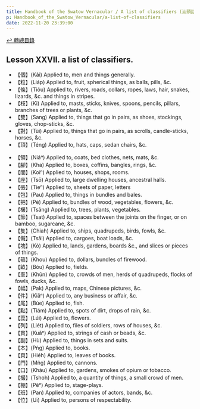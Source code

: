 ```yaml
---
title: Handbook of the Swatow Vernacular / A list of classifiers (汕頭話讀本之量詞列表)
p: Handbook_of_the_Swatow_Vernacular/a-list-of-classifiers
date: 2022-11-20 23:39:00
---
```


[↩️ 轉總目錄](/Handbook_of_the_Swatow_Vernacular)

## Lesson XXVII. a list of classifiers.

* 【個】(Kâi) Applied to, men and things generally.
* 【粒】(Liáp) Applied to, fruit, spherical things, as balls, pills, &c.
* 【條】(Tiôu) Applied to, rivers, roads, collars, ropes, laws, hair, snakes, lizards, &c. and things in stripes.
* 【枝】(Ki) Applied to, masts, sticks, knives, spoons, pencils, pillars, branches of trees or plants, &c.
* 【雙】(Sang) Applied to, things that go in pairs, as shoes, stockings, gloves, chop-sticks, &c.
* 【對】(Tùi) Applied to, things that go in pairs, as scrolls, candle-sticks, horses, &c.
* 【頂】(Téng) Applied to, hats, caps, sedan chairs, &c.
<!--more-->
* 【領】(Niáⁿ) Applied to, coats, bed clothes, nets, mats, &c.
* 【腳】(Kha) Applied to, boxes, coffins, bangles, rings, &c.
* 【間】(Koiⁿ) Applied to, houses, shops, rooms.
* 【座】(Tsō) Applied to, large dwelling houses, ancestral halls.
* 【張】(Tieⁿ) Applied to, sheets of paper, letters
* 【包】(Pau) Applied to, things in bundles and bales.
* 【把】(Pé) Applied to, bundles of wood, vegetables, flowers, &c.
* 【欉】(Tsâng) Applied to, trees, plants, vegetables.
* 【節】(Tsat) Applied to, spaces between the joints on the finger, or on bamboo, sugarcane, &c.
* 【隻】(Chiah) Applied to, ships, quadrupeds, birds, fowls, &c.
* 【儎】(Tsāi) Applied to, cargoes, boat loads, &c.
* 【塊】(Kò) Applied to, lands, gardens, boards &c., and slices or pieces of things.
* 【箍】(Khou) Applied to, dollars, bundles of firewood.
* 【畝】(Bóu) Applied to, fields.
* 【羣】(Khûn) Applied to, crowds of men, herds of quadrupeds, flocks of fowls, ducks, &c.
* 【幅】(Pak) Applied to, maps, Chinese pictures, &c.
* 【件】(Kiãⁿ) Applied to, any business or affair, &c.
* 【尾】(Búe) Applied to, fish.
* 【點】(Tiám) Applied to, spots of dirt, drops of rain, &c.
* 【蕊】(Lúi) Applied to, flowers.
* 【列】(Liét) Applied to, files of soldiers, rows of houses, &c.
* 【貫】(Kuãⁿ) Applied to, strings of cash or beads, &c.
* 【副】(Hù) Applied to, things in sets and suits.
* 【本】(Pńg) Applied to, books.
* 【頁】(Hiéh) Applied to, leaves of books.
* 【門】(Mn̂g) Applied to, cannons.
* 【口】(Kháu) Applied to, gardens, smokes of opium or tobacco.
* 【撮】(Tshoh) Applied to, a quantity of things, a small crowd of men.
* 【棚】(Pêⁿ) Applied to, stage-plays.
* 【班】(Pan) Applied to, companies of actors, bands, &c.
* 【位】(Uī) Applied to, persons of respectability.
